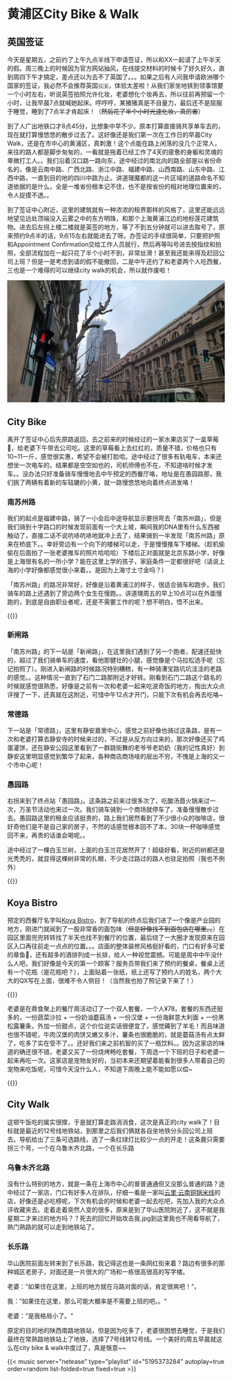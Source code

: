 # 黄浦区City Bike & Walk


## 英国签证
今天是星期五，之前约了上午九点半线下申请签证，所以和XX一起请了上午半天的假。周三晚上的时候因为官方网站抽风，在线提交材料的时候卡了好久好久，直到周四下午才搞定，差点还以为去不了英国了。。。如果之后有人问我申请欧洲哪个国家的签证，我必然不会推荐英国🇬🇧，体验太差啦！从我们家坐地铁到领事馆要一个小时左右，听说英签拍照允许化妆，老婆想化个妆再去，所以往前再预留一个小时，让我早晨7点就喊她起床。哼哼哼，某猪猪真是不自量力，最后还不是屈服于睡觉，睡到了7点半才肯起床！（~~然后花了半个小时光速化妆，真厉害~~）

到了人广出地铁口才8点45分，比想象中早不少。原本打算直接骑共享单车去的，现在就打算慢悠悠的散步过去了。这好像还是我们第一次在工作日的早晨City Walk，还是在市中心的黄浦区，真刺激！这个点能在路上闲荡的没几个正常人，来往的路人都是脚步匆匆的，一看就是拖着已经工作了4天的疲惫的身躯和灵魂的卑微打工人。。我们沿着汉口路一路向东，途中经过的南北向的路全部是以省份命名的，像是云南中路、广西北路、浙江中路、福建中路、山西南路、山东中路、江西中路，一直到目的地的四川中路为止。讲道理魔都的这一片区域的道路命名不知道依据的是什么，全是一堆省份根本记不住，也不是按省份的相对地理位置来的，令人捉摸不透。。

到了签证中心附近，这里的建筑就有一种浓浓的租界那样的风格了，这里还能远远地望见远处顶端没入云雾之中的东方明珠，和那个上海黄浦江边的地标莲花建筑物。进去后左拐上楼二楼就是英签的地方，等了不到五分钟就可以进去取号了，原来预约9点半的话，9点15左右就能进去了呀。办签证的手续很简单，只要把护照和Appointment Confirmation交给工作人员就行，然后再等叫号进去按指纹和拍照，全部流程加在一起只花了半个小时不到，非常丝滑！甚至我还能来得及赶回公司上班？但是一是考虑到请的假不能撤回，二是中午还约了和老婆两个人吃西餐，三也是一个难得的可以继续city walk的机会，所以就作废啦！

!["莲花地标"](./lotus.jpg "莲花地标")

## City Bike
离开了签证中心后先原路返回，去之前来的时候经过的一家水果店买了一盒草莓🍓，给老婆下午带去公司吃。这里的草莓看上去红红的，质量不错，价格也只有10~11一斤，感觉很实惠，希望不会被打脸哈。途中经过了很多有轨电车，本来还想坐一次电车的，结果都是空空如也的，司机师傅也不在，不知道啥时候才发车。。没办法只好准备骑车慢慢地去中午预定的西餐厅咯，地址是在愚园路那，我们挑了两辆有着新的车轱辘的小黄，就一路慢悠悠地向着终点进发咯！

### 南苏州路
我们的起点是福建中路，骑了一小会后中途导航显示要拐弯去「南苏州路」，但是我们骑到十字路口的时候发现前面有一个大上坡，瞬间我的DNA里有什么东西被触动了，直接二话不说吭哧吭哧地就冲上去了，结果骑到一半发现「南苏州路」原来在桥底下。。幸好旁边有一个向下的楼梯可以走，于是慢慢推车下楼梯。（趁机偷偷在后面拍了一张老婆推车的照片哈哈哈）下楼后正对面就是北京东路小学，好像是上海很有名的一所小学？能在这里上学的孩子，家庭条件一定都很好吧（话说上海的小学好像都感觉很小来着。。是因为上海寸土寸金吗？）

「南苏州路」的路况非常好，好像是沿着黄浦江的样子，很适合骑车和跑步。我们骑车的路上还遇到了旁边两个女生在慢跑。。讲道理周五的早上10点可以在外面慢跑的，到底是自由职业者呢，还是不需要工作的呢？想不明白，悟不出来。

{{<carousel imgs="./primary_school.jpg, ./bike.jpg" >}}

### 新闸路
「南苏州路」的下一站是「新闸路」，在这里我们遇到了另一个跑者，配速还挺快的，超过了我们骑单车的速度，看他那健壮的小腿，感觉像是个马拉松选手呢（忘记拍照了）。刚进入新闸路的时候路况特别糟糕，有一种骑漕宝路坑坑洼洼的老路的感觉。。这种情况一直到了石门二路那附近才好转。刚看到石门二路这个路名的时候就感觉很熟悉，好像是之前有一次和老婆一起来吃波奇饭的地方，掏出大众点评搜了一下，还真就在这附近，可惜中午12点才开门，只能下次有机会再去吃咯~

### 常德路
下一站是「常德路」，这里有静安嘉里中心，感觉之前好像也骑过这条路，是有一次和老婆打算去静安寺的时候来过的，不过是从反方向过来的，那次好像还买了鸡蛋灌饼，还在静安公园这里看到了一群跳街舞的老爷爷老奶奶（我的记性真好）到静安这里明显感觉到繁华了起来，各种商店商场啥的层出不穷，不愧是上海的又一个市中心呢！

### 愚园路
右拐来到了终点站「愚园路」。这条路之前来过很多次了，吃酸汤莔火锅来过一次，万圣节活动也来过一次。我们骑车骑到一个商场就停车了，准备慢慢散步过去。愚园路这里的租金应该挺贵的，路上我们居然看到了不少很小众的咖啡店，很好奇他们是不是自己家的房子，不然的话感觉根本回不了本，30块一杯咖啡感觉回不来，再贵的话谁会喝呢。。

途中经过了一棵白玉兰树，上面的白玉兰花居然开了！超级好看，附近的树都还是光秃秃的，就显得这棵树非常的扎眼，不少走过路过的路人也驻足拍照（我也不例外）

{{<carousel imgs="./mongolia_1.jpg, ./mongolia_2.jpg" >}}

## Koya Bistro
预定的西餐厅名字叫<a href="http://www.dianping.com/shop/G8cwcCe2Vc5KRAAm" target="_blank" rel="noopener noreferrer">Koya Bistro</a>，到了导航的终点后我们进了一个像是产业园的地方，刚进门就闻到了一股非常香的面包味（~~但是好像找不到面包店在哪里。。~~）在园区里面兜兜转转找了半天也找不到餐厅的位置，最后绕了一大圈才发现原来在园区入口再往前走一点点的位置。。。店面的整体装修风格挺好看的，门口有好多可爱的章鱼🐙，还有超多的酒排列成一长排，给人一种视觉震撼。可能是周中中午没什么人吧，我们好像是今天的第一个顾客？服务员带我们来了预约的餐桌，餐桌上还有一个花瓶（是花瓶吧？），上面贴着一张纸，纸上还写了预约人的姓名，两个大大的QX写在上面，很难不令人侧目！（当然我也拍了照记录下来了！）

{{<carousel imgs="./octopus.jpg, ./restaurant_1.jpg, ./restaurant_2.jpg, ./restaurant_3.jpg" >}}

老婆是在鼎食聚上的餐厅周活动订了一个双人套餐，一个人¥78，套餐的东西还挺多的，一份蔬菜沙拉 + 一份奶油蘑菇汤 + 一份汉堡 + 一份海鲜意大利面 + 一份黑松露薯条，外加一份甜点，这个价位说实话很便宜了，感觉薅到了羊毛！而且味道也很不错呢，牛肉汉堡的肉饼又嫩又多汁，薯条也很脆脆的，就是蘑菇汤有点太鲜了，吃多了实在受不了。。还好我们来之前机智的买了一瓶饮料。。因为这家店的味道的确还很不错，老婆又买了一份烧烤畅吃套餐，下周选一个下班的日子和老婆一起来再吃一次。这家店是宠物友好的，当初本来还期望着能看到很多人带着自己的宠物来吃饭呢，可惜今天没什么人，不知道下周晚上能不能如愿以偿~

{{<carousel imgs="./salad.jpg, ./pasta.jpg, ./hamburger.jpg, ./chips.jpg" >}}

## City Walk
这顿午饭吃的属实很撑，于是就打算走路消消食，这次是真正的city walk了！目标就是最近的12号线地铁站，到那里之后我们俩就各自坐地铁分头回公司上班去。导航给出了三条可选路线，选了一条红绿灯比较少一点的开走！这条鹿只需要拐三个弯，一个在乌鲁木齐北路，一个在长乐路

### 乌鲁木齐北路
没有什么特别的地方，就是一条在上海市中心的普普通通但又没那么普通的路？途中经过了一家店，门口有好多人在排队，仔细一看是一家叫<a href="http://www.dianping.com/shop/k9ePQnDXeK0uscpP" target="_blank" rel="noopener noreferrer">云里·云南铜锅米线</a>的店，好像还是必吃榜呢，下次有机会的时候和老婆一起去吃吧，先加入我的大众点评收藏夹去。走着走着突然人变的很多，原来是到了华山医院附近了，这不就是我星期二才来过的地方吗？？死去的回忆开始攻击我.jpg到这里我也不用看导航了，熟门熟路的就可以走到地铁站了。

### 长乐路
华山医院前面左转来到了长乐路，我记得这也是一条网红街来着？路边有很多的那种城区老房子，对面还是一片很大的广场和一栋很高很高的写字楼。

老婆：”如果住在这里，上班的地方就在马路对面的话，肯定很爽吧！“，

我：”如果住在这里，那么可能大概率是不需要上班的吧。。“

老婆：”是我格局小了。“

原定的目的地的陕西南路地铁站，但是因为吃多了，老婆很困想去睡觉，于是我们最终在常熟路地铁站上了地铁，选择了7号线转12号线。一个美好的周五早晨就这么在city bike & walk中度过了，真是惬意~~


{{< music server="netease" type="playlist" id="5195373284" autoplay=true order=random list-folded=true fixed=true >}}


